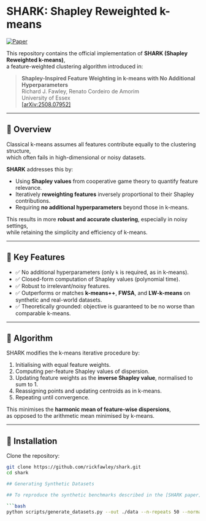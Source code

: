 # SHARK: Shapley Reweighted k-means

[![Paper](https://img.shields.io/badge/arXiv-2508.07952-b31b1b.svg)](https://arxiv.org/abs/2508.07952)

This repository contains the official implementation of **SHARK (Shapley Reweighted k-means)**,  
a feature-weighted clustering algorithm introduced in:

> **Shapley-Inspired Feature Weighting in k-means with No Additional Hyperparameters**  
> Richard J. Fawley, Renato Cordeiro de Amorim  
> University of Essex  
> [[arXiv:2508.07952]](https://arxiv.org/abs/2508.07952)

---

## 📌 Overview

Classical k-means assumes all features contribute equally to the clustering structure,  
which often fails in high-dimensional or noisy datasets.  

**SHARK** addresses this by:
- Using **Shapley values** from cooperative game theory to quantify feature relevance.
- Iteratively **reweighting features** inversely proportional to their Shapley contributions.
- Requiring **no additional hyperparameters** beyond those in k-means.

This results in more **robust and accurate clustering**, especially in noisy settings,  
while retaining the simplicity and efficiency of k-means.

---

## 🚀 Key Features

- ✅ No additional hyperparameters (only `k` is required, as in k-means).  
- ✅ Closed-form computation of Shapley values (polynomial time).  
- ✅ Robust to irrelevant/noisy features.  
- ✅ Outperforms or matches **k-means++**, **FWSA**, and **LW-k-means** on synthetic and real-world datasets.  
- ✅ Theoretically grounded: objective is guaranteed to be no worse than comparable k-means.  

---

## 📖 Algorithm

SHARK modifies the k-means iterative procedure by:  

1. Initialising with equal feature weights.  
2. Computing per-feature Shapley values of dispersion.  
3. Updating feature weights as the **inverse Shapley value**, normalised to sum to 1.  
4. Reassigning points and updating centroids as in k-means.  
5. Repeating until convergence.  

This minimises the **harmonic mean of feature-wise dispersions**,  
as opposed to the arithmetic mean minimised by k-means.  

---

## 🔧 Installation

Clone the repository:

```bash
git clone https://github.com/rickfawley/shark.git
cd shark

## Generating Synthetic Datasets

## To reproduce the synthetic benchmarks described in the [SHARK paper](https://arxiv.org/abs/2508.07952), the following helper script has been provided:

```bash
python scripts/generate_datasets.py --out ./data --n-repeats 50 --normalize range --seed 42

